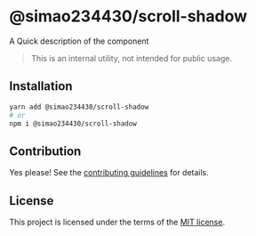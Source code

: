 # @simao234430/scroll-shadow

A Quick description of the component

> This is an internal utility, not intended for public usage.

## Installation

```sh
yarn add @simao234430/scroll-shadow
# or
npm i @simao234430/scroll-shadow
```

## Contribution

Yes please! See the
[contributing guidelines](https://github.com/xiaosimao123/yooui/blob/master/CONTRIBUTING.md)
for details.

## License

This project is licensed under the terms of the
[MIT license](https://github.com/xiaosimao123/yooui/blob/master/LICENSE).
